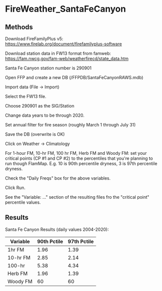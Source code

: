 # FireWeather_SantaFeCanyon



## Methods
Download FireFamilyPlus v5: https://www.firelab.org/document/firefamilyplus-software

Download station data in FW13 format from famweb: https://fam.nwcg.gov/fam-web/weatherfirecd/state_data.htm

Santa Fe Canyon station number is 290901

Open FFP and create a new DB (/FFPDB/SantaFeCanyonRAWS.mdb)

Import data (File -> Import)

Select the FW13 file.

Choose 290901 as the SIG/Station 

Change data years to be through 2020.

Set annual filter for fire season (roughly March 1 through July 31)

Save the DB (overwrite is OK)

Click on Weather -> Climatology

For 1-hour FM, 10-hr FM, 100 hr FM, Herb FM and Woody FM: set your critical points (CP #1 and CP #2) to the percentiles that you're planning to run though FlamMap. E.g. 10 is 90th percentile dryness, 3 is 97th percentile dryness.

Check the "Daily Freqs" box for the above variables.

Click Run.

See the "Variable: ..." section of the resulting files fro the "critical point" percentile values.

## Results

Santa Fe Canyon Results (daily values 2004-2020):

Variable | 90th Pctile | 97th Pctile
-- | -- | --
1hr FM | 1.96 | 1.39
10-hr FM | 2.85 | 2.14
100-hr | 5.38 | 4.34
Herb FM | 1.96 | 1.39
Woody FM | 60 | 60



